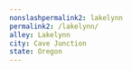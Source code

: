 ```yaml
---
﻿nonslashpermalink2: lakelynn
permalink2: /lakelynn/
alley: Lakelynn
city: Cave Junction
state: Oregon
---
```

